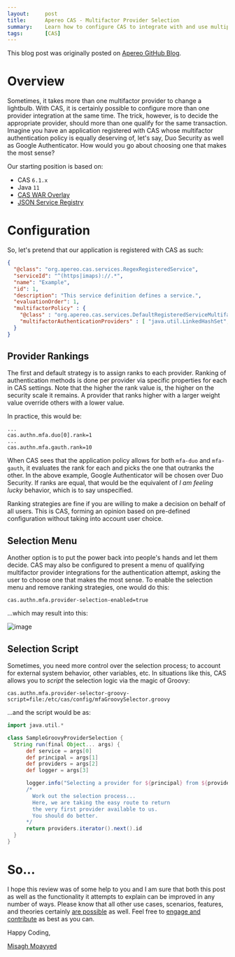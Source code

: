 ```yaml
---
layout:     post
title:      Apereo CAS - Multifactor Provider Selection
summary:    Learn how to configure CAS to integrate with and use multiple multifactor providers at the same time. This post also reveals a few super secret and yet open-source strategies one may use to select appropriate providers for authentication attempts, whether automatically or based on a menu.
tags:       [CAS]
---
```


<div class="alert alert-success"><i class="far fa-lightbulb"></i> This blog post was originally posted on <a href="https://github.com/apereo/apereo.github.io">Apereo GitHub Blog</a>.</div>

# Overview

Sometimes, it takes more than one multifactor provider to change a lightbulb. With CAS, it is certainly possible to configure more than one provider integration at the same time. The trick, however, is to decide the appropriate provider, should more than one qualify for the same transaction. Imagine you have an application registered with CAS whose multifactor authentication policy is equally deserving of, let's say, Duo Security as well as Google Authenticator. How would you go about choosing one that makes the most sense? 

<script async src="https://pagead2.googlesyndication.com/pagead/js/adsbygoogle.js"></script>
<ins class="adsbygoogle"
     style="display:block; text-align:center;"
     data-ad-layout="in-article"
     data-ad-format="fluid"
     data-ad-client="ca-pub-8081398210264173"
     data-ad-slot="3789603713"></ins>
<script>
     (adsbygoogle = window.adsbygoogle || []).push({});
</script>

Our starting position is based on:

- CAS `6.1.x`
- Java `11`
- [CAS WAR Overlay](https://github.com/apereo/cas-overlay-template)
- [JSON Service Registry](https://apereo.github.io/cas/development/services/JSON-Service-Management.html)

# Configuration

So, let's pretend that our application is registered with CAS as such:

```json
{
  "@class": "org.apereo.cas.services.RegexRegisteredService",
  "serviceId": "^(https|imaps)://.*",
  "name": "Example",
  "id": 1,
  "description": "This service definition defines a service.",
  "evaluationOrder": 1,
  "multifactorPolicy" : {
    "@class" : "org.apereo.cas.services.DefaultRegisteredServiceMultifactorPolicy",
    "multifactorAuthenticationProviders" : [ "java.util.LinkedHashSet", [ "mfa-duo", "mfa-gauth" ] ]
  }
}
```

## Provider Rankings

The first and default strategy is to assign ranks to each provider. Ranking of authentication methods is done per provider via specific properties for each in CAS settings. Note that the higher the rank value is, the higher on the security scale it remains. A provider that ranks higher with a larger weight value override others with a lower value.

In practice, this would be:

```properties
...
cas.authn.mfa.duo[0].rank=1
...
cas.authn.mfa.gauth.rank=10
```

When CAS sees that the application policy allows for both `mfa-duo` and `mfa-gauth`, it evaluates the rank for each and picks the one that outranks the other. In the above example, Google Authenticator will be chosen over Duo Security. If ranks are equal, that would be the equivalent of *I am feeling lucky* behavior, which is to say unspecified.

<script async src="https://pagead2.googlesyndication.com/pagead/js/adsbygoogle.js"></script>
<ins class="adsbygoogle"
     style="display:block; text-align:center;"
     data-ad-layout="in-article"
     data-ad-format="fluid"
     data-ad-client="ca-pub-8081398210264173"
     data-ad-slot="3789603713"></ins>
<script>
     (adsbygoogle = window.adsbygoogle || []).push({});
</script>

Ranking strategies are fine if you are willing to make a decision on behalf of all users. This is CAS, forming an opinion based on pre-defined configuration without taking into account user choice.

## Selection Menu

Another option is to put the power back into people's hands and let them decide. CAS may also be configured to present a menu of qualifying multifactor provider integrations for the authentication attempt, asking the user to choose one that makes the most sense. To enable the selection menu and remove ranking strategies, one would do this:

```properties
cas.authn.mfa.provider-selection-enabled=true
```

...which may result into this:

![image](https://user-images.githubusercontent.com/1205228/57374168-1a5a6e80-714f-11e9-838a-7b5d37837826.png)

## Selection Script

Sometimes, you need more control over the selection process; to account for external system behavior, other variables, etc. In situations like this, CAS allows you to *script* the selection logic via the magic of Groovy:

```properties
cas.authn.mfa.provider-selector-groovy-script=file:/etc/cas/config/mfaGroovySelector.groovy
```

...and the script would be as:

```groovy
import java.util.*

class SampleGroovyProviderSelection {
  String run(final Object... args) {
      def service = args[0]
      def principal = args[1]
      def providers = args[2]
      def logger = args[3]

      logger.info("Selecting a provider for ${principal} from ${providers}")
      /*
        Work out the selection process...
        Here, we are taking the easy route to return
        the very first provider available to us.
        You should do better.
      */
      return providers.iterator().next().id
  }
}
```

# So...

I hope this review was of some help to you and I am sure that both this post as well as the functionality it attempts to explain can be improved in any number of ways. Please know that all other use cases, scenarios, features, and theories certainly [are possible](https://apereo.github.io/2017/02/18/onthe-theoryof-possibility/) as well. Feel free to [engage and contribute](https://apereo.github.io/cas/developer/Contributor-Guidelines.html) as best as you can.

Happy Coding,

[Misagh Moayyed](https://fawnoos.com)

